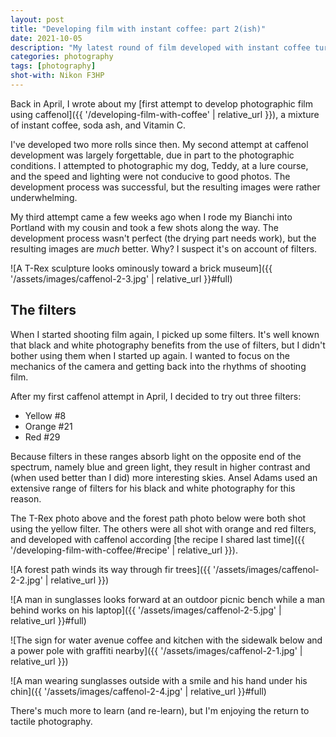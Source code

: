 ```yaml
---
layout: post
title: "Developing film with instant coffee: part 2(ish)"
date: 2021-10-05
description: "My latest round of film developed with instant coffee turned out much better than the first. I think the lens filters did the heavy lifting."
categories: photography
tags: [photography]
shot-with: Nikon F3HP
---
```


Back in April, I wrote about my [first attempt to develop photographic film using caffenol]({{ '/developing-film-with-coffee' | relative_url }}), a mixture of instant coffee, soda ash, and Vitamin C.

I've developed two more rolls since then. My second attempt at caffenol development was largely forgettable, due in part to the photographic conditions. I attempted to photographic my dog, Teddy, at a lure course, and the speed and lighting were not conducive to good photos. The development process was successful, but the resulting images were rather underwhelming.

My third attempt came a few weeks ago when I rode my Bianchi into Portland with my cousin and took a few shots along the way. The development process wasn't perfect (the drying part needs work), but the resulting images are _much_ better. Why? I suspect it's on account of filters.

![A T-Rex sculpture looks ominously toward a brick museum]({{ '/assets/images/caffenol-2-3.jpg' | relative_url }}#full)

## The filters

When I started shooting film again, I picked up some filters. It's well known that black and white photography benefits from the use of filters, but I didn't bother using them when I started up again. I wanted to focus on the mechanics of the camera and getting back into the rhythms of shooting film.

After my first caffenol attempt in April, I decided to try out three filters:

- Yellow #8
- Orange #21
- Red #29

Because filters in these ranges absorb light on the opposite end of the spectrum, namely blue and green light, they result in higher contrast and (when used better than I did) more interesting skies. Ansel Adams used an extensive range of filters for his black and white photography for this reason.

The T-Rex photo above and the forest path photo below were both shot using the yellow filter. The others were all shot with orange and red filters, and developed with caffenol according [the recipe I shared last time]({{ '/developing-film-with-coffee/#recipe' | relative_url }}).

![A forest path winds its way through fir trees]({{ '/assets/images/caffenol-2-2.jpg' | relative_url }})

![A man in sunglasses looks forward at an outdoor picnic bench while a man behind works on his laptop]({{ '/assets/images/caffenol-2-5.jpg' | relative_url }}#full)

![The sign for water avenue coffee and kitchen with the sidewalk below and a power pole with graffiti nearby]({{ '/assets/images/caffenol-2-1.jpg' | relative_url }})

![A man wearing sunglasses outside with a smile and his hand under his chin]({{ '/assets/images/caffenol-2-4.jpg' | relative_url }}#full)

There's much more to learn (and re-learn), but I'm enjoying the return to tactile photography.